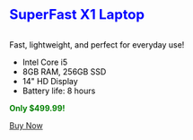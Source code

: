 <!DOCTYPE html>
<html>
<head>
    <title>Laptop Ad</title>
</head>
<body>

<font color="blue" size="5"><b>SuperFast X1 Laptop</b></font><br><br>

<font color="black">
    <p>Fast, lightweight, and perfect for everyday use!</p>
    <ul>
        <li>Intel Core i5</li>
        <li>8GB RAM, 256GB SSD</li>
        <li>14" HD Display</li>
        <li>Battery life: 8 hours</li>
    </ul>
    <p><font color="green"><b>Only $499.99!</b></font></p>
    <p><font color="red"><a href="#">Buy Now</a></font></p>
</font>

</body>
</html>
